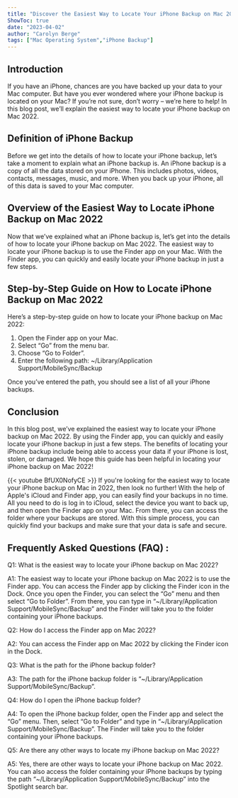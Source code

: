 ```yaml
---
title: "Discover the Easiest Way to Locate Your iPhone Backup on Mac 2022!"
ShowToc: true 
date: "2023-04-02"
author: "Carolyn Berge" 
tags: ["Mac Operating System","iPhone Backup"]
---
```

## Introduction

If you have an iPhone, chances are you have backed up your data to your Mac computer. But have you ever wondered where your iPhone backup is located on your Mac? If you’re not sure, don’t worry – we’re here to help! In this blog post, we’ll explain the easiest way to locate your iPhone backup on Mac 2022.

## Definition of iPhone Backup

Before we get into the details of how to locate your iPhone backup, let’s take a moment to explain what an iPhone backup is. An iPhone backup is a copy of all the data stored on your iPhone. This includes photos, videos, contacts, messages, music, and more. When you back up your iPhone, all of this data is saved to your Mac computer.

## Overview of the Easiest Way to Locate iPhone Backup on Mac 2022

Now that we’ve explained what an iPhone backup is, let’s get into the details of how to locate your iPhone backup on Mac 2022. The easiest way to locate your iPhone backup is to use the Finder app on your Mac. With the Finder app, you can quickly and easily locate your iPhone backup in just a few steps. 

## Step-by-Step Guide on How to Locate iPhone Backup on Mac 2022 

Here’s a step-by-step guide on how to locate your iPhone backup on Mac 2022: 

1. Open the Finder app on your Mac. 
2. Select “Go” from the menu bar. 
3. Choose “Go to Folder”. 
4. Enter the following path: ~/Library/Application Support/MobileSync/Backup 

Once you’ve entered the path, you should see a list of all your iPhone backups. 

## Conclusion

In this blog post, we’ve explained the easiest way to locate your iPhone backup on Mac 2022. By using the Finder app, you can quickly and easily locate your iPhone backup in just a few steps. The benefits of locating your iPhone backup include being able to access your data if your iPhone is lost, stolen, or damaged. We hope this guide has been helpful in locating your iPhone backup on Mac 2022!

{{< youtube BfUX0NofyCE >}} 
If you're looking for the easiest way to locate your iPhone backup on Mac in 2022, then look no further! With the help of Apple's iCloud and Finder app, you can easily find your backups in no time. All you need to do is log in to iCloud, select the device you want to back up, and then open the Finder app on your Mac. From there, you can access the folder where your backups are stored. With this simple process, you can quickly find your backups and make sure that your data is safe and secure.

## Frequently Asked Questions (FAQ) :
Q1: What is the easiest way to locate your iPhone backup on Mac 2022?

A1: The easiest way to locate your iPhone backup on Mac 2022 is to use the Finder app. You can access the Finder app by clicking the Finder icon in the Dock. Once you open the Finder, you can select the “Go” menu and then select “Go to Folder”. From there, you can type in “~/Library/Application Support/MobileSync/Backup” and the Finder will take you to the folder containing your iPhone backups. 

Q2: How do I access the Finder app on Mac 2022?

A2: You can access the Finder app on Mac 2022 by clicking the Finder icon in the Dock. 

Q3: What is the path for the iPhone backup folder?

A3: The path for the iPhone backup folder is “~/Library/Application Support/MobileSync/Backup”. 

Q4: How do I open the iPhone backup folder?

A4: To open the iPhone backup folder, open the Finder app and select the “Go” menu. Then, select “Go to Folder” and type in “~/Library/Application Support/MobileSync/Backup”. The Finder will take you to the folder containing your iPhone backups. 

Q5: Are there any other ways to locate my iPhone backup on Mac 2022?

A5: Yes, there are other ways to locate your iPhone backup on Mac 2022. You can also access the folder containing your iPhone backups by typing the path “~/Library/Application Support/MobileSync/Backup” into the Spotlight search bar.


